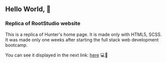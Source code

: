 ## Hello World, 👋 

### Replica of RootStudio website

This is a replica of Hunter's home page. It is made only with HTML5, SCSS.
It was made only one weeks after starting the full stack web development bootcamp. 

You can see it displayed in the next link: <a href="https://challenge-replica-root-studio.vercel.app/">here</a> 💻📄
